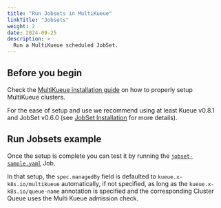 ```yaml
---
title: "Run Jobsets in MultiKueue"
linkTitle: "Jobsets"
weight: 2
date: 2024-09-25
description: >
  Run a MultiKueue scheduled JobSet.
---
```


## Before you begin

Check the [MultiKueue installation guide](/docs/tasks/manage/setup_multikueue) on how to properly setup MultiKueue clusters.

For the ease of setup and use we recommend using at least Kueue v0.8.1 and JobSet v0.6.0 (see [JobSet Installation](https://jobset.sigs.k8s.io/docs/installation/) for more details).

## Run Jobsets example

Once the setup is complete you can test it by running the [`jobset-sample.yaml`](/docs/tasks/run/jobsets/#example-jobset) Job. 

In that setup, the `spec.managedBy` field is defaulted to `kueue.x-k8s.io/multikueue`
automatically, if not specified, as long as  the `kueue.x-k8s.io/queue-name` annotation
is specified and the corresponding Cluster Queue uses the Multi Kueue admission check.